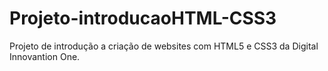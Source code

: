 # Projeto-introducaoHTML-CSS3
Projeto de introdução a criação de websites com HTML5 e CSS3 da Digital Innovantion One.
